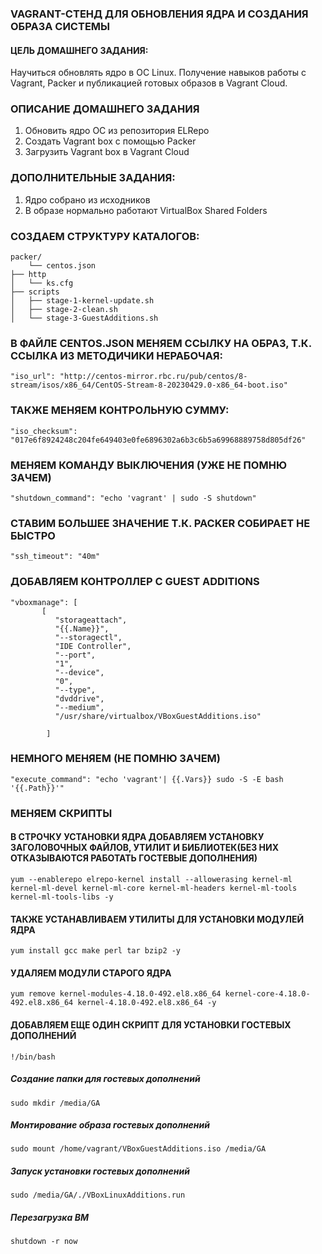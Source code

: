### VAGRANT-СТЕНД ДЛЯ ОБНОВЛЕНИЯ ЯДРА И СОЗДАНИЯ ОБРАЗА СИСТЕМЫ

####             ЦЕЛЬ ДОМАШНЕГО ЗАДАНИЯ:
Научиться обновлять ядро в ОС Linux. Получение навыков работы с Vagrant, Packer и публикацией готовых образов в Vagrant Cloud. 

### ОПИСАНИЕ ДОМАШНЕГО ЗАДАНИЯ
1) Обновить ядро ОС из репозитория ELRepo
2) Создать Vagrant box c помощью Packer
3) Загрузить Vagrant box в Vagrant Cloud

### ДОПОЛНИТЕЛЬНЫЕ ЗАДАНИЯ:
1) Ядро собрано из исходников
2) В образе нормально работают VirtualBox Shared Folders

### СОЗДАЕМ СТРУКТУРУ КАТАЛОГОВ:
```
packer/
    └── centos.json                     
├── http
│   └── ks.cfg                         
├── scripts
│   ├── stage-1-kernel-update.sh
│   ├── stage-2-clean.sh
│   └── stage-3-GuestAdditions.sh
```
### В ФАЙЛЕ CENTOS.JSON МЕНЯЕМ ССЫЛКУ НА ОБРАЗ, Т.К. ССЫЛКА ИЗ МЕТОДИЧИКИ НЕРАБОЧАЯ:
`
"iso_url": "http://centos-mirror.rbc.ru/pub/centos/8-stream/isos/x86_64/CentOS-Stream-8-20230429.0-x86_64-boot.iso"
`
### ТАКЖЕ МЕНЯЕМ КОНТРОЛЬНУЮ СУММУ:
`
"iso_checksum": "017e6f8924248c204fe649403e0fe6896302a6b3c6b5a69968889758d805df26"
`
### МЕНЯЕМ КОМАНДУ ВЫКЛЮЧЕНИЯ (УЖЕ НЕ ПОМНЮ ЗАЧЕМ)
`
"shutdown_command": "echo 'vagrant' | sudo -S shutdown"
`
### СТАВИМ БОЛЬШЕЕ ЗНАЧЕНИЕ Т.К. PACKER СОБИРАЕТ НЕ БЫСТРО
`
"ssh_timeout": "40m"
`
### ДОБАВЛЯЕМ КОНТРОЛЛЕР С GUEST ADDITIONS
```
"vboxmanage": [
       [
          "storageattach",
          "{{.Name}}",
          "--storagectl",
          "IDE Controller",
          "--port",
          "1",
          "--device",
          "0",
          "--type",
          "dvddrive",
          "--medium",
          "/usr/share/virtualbox/VBoxGuestAdditions.iso"

        ]
```
### НЕМНОГО МЕНЯЕМ (НЕ ПОМНЮ ЗАЧЕМ)        
`
"execute_command": "echo 'vagrant'| {{.Vars}} sudo -S -E bash '{{.Path}}'"
`
### МЕНЯЕМ СКРИПТЫ 
#### В СТРОЧКУ УСТАНОВКИ ЯДРА ДОБАВЛЯЕМ УСТАНОВКУ ЗАГОЛОВОЧНЫХ ФАЙЛОВ, УТИЛИТ И БИБЛИОТЕК(БЕЗ НИХ ОТКАЗЫВАЮТСЯ РАБОТАТЬ ГОСТЕВЫЕ ДОПОЛНЕНИЯ)
`yum --enablerepo elrepo-kernel install --allowerasing kernel-ml kernel-ml-devel kernel-ml-core kernel-ml-headers kernel-ml-tools kernel-ml-tools-libs -y
`
#### ТАКЖЕ УСТАНАВЛИВАЕМ УТИЛИТЫ ДЛЯ УСТАНОВКИ МОДУЛЕЙ ЯДРА
`yum install gcc make perl tar bzip2 -y
`
#### УДАЛЯЕМ МОДУЛИ СТАРОГО ЯДРА
`
yum remove kernel-modules-4.18.0-492.el8.x86_64 kernel-core-4.18.0-492.el8.x86_64 kernel-4.18.0-492.el8.x86_64 -y
`
#### ДОБАВЛЯЕМ ЕЩЕ ОДИН СКРИПТ ДЛЯ УСТАНОВКИ ГОСТЕВЫХ ДОПОЛНЕНИЙ
`
!/bin/bash
`
##### Создание папки для гостевых дополнений
`
sudo mkdir /media/GA
`
##### Монтирование образа гостевых дополнений
`
sudo mount /home/vagrant/VBoxGuestAdditions.iso /media/GA
`
##### Запуск установки гостевых дополнений
`
sudo /media/GA/./VBoxLinuxAdditions.run
`
##### Перезагрузка ВМ
`
shutdown -r now
`
